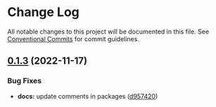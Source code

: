 # Change Log

All notable changes to this project will be documented in this file.
See [Conventional Commits](https://conventionalcommits.org) for commit guidelines.

## [0.1.3](https://github.com/PaulGLujan/react-for-senior-engineers/compare/v0.1.2...v0.1.3) (2022-11-17)

### Bug Fixes

- **docs:** update comments in packages ([d957420](https://github.com/PaulGLujan/react-for-senior-engineers/commit/d95742033ea98df7a49fa4e3c745bfa24c69b112))
